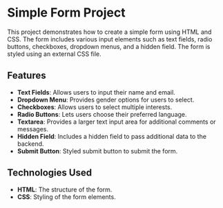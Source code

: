 # Simple Form Project

This project demonstrates how to create a simple form using HTML and CSS. The form includes various input elements such as text fields, radio buttons, checkboxes, dropdown menus, and a hidden field. The form is styled using an external CSS file.

## Features

- **Text Fields**: Allows users to input their name and email.
- **Dropdown Menu**: Provides gender options for users to select.
- **Checkboxes**: Allows users to select multiple interests.
- **Radio Buttons**: Lets users choose their preferred language.
- **Textarea**: Provides a larger text input area for additional comments or messages.
- **Hidden Field**: Includes a hidden field to pass additional data to the backend.
- **Submit Button**: Styled submit button to submit the form.

## Technologies Used

- **HTML**: The structure of the form.
- **CSS**: Styling of the form elements.